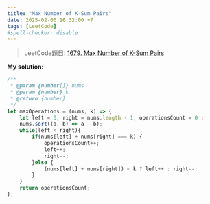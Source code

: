 ```yaml
---
title: "Max Number of K-Sum Pairs"
date: 2025-02-06 16:32:00 +7
tags: [LeetCode]
#spell-checker: disable
---
```


> LeetCode題目: [1679. Max Number of K-Sum Pairs](https://leetcode.com/problems/max-number-of-k-sum-pairs/description/?envType=study-plan-v2&envId=leetcode-75)

**My solution:**
```js
/**
 * @param {number[]} nums
 * @param {number} k
 * @return {number}
 */
let maxOperations = (nums, k) => {
    let left = 0, right = nums.length - 1, operationsCount = 0 ;
    nums.sort((a, b) => a - b);
    while(left < right){
        if(nums[left] + nums[right] === k) {
            operationsCount++;
            left++;
            right--;
        }else {
            (nums[left] + nums[right]) < k ? left++ : right--;
        }
    }
    return operationsCount;
};
```
